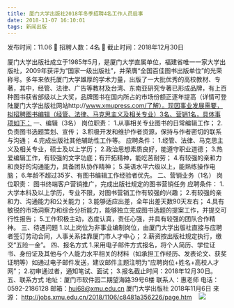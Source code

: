 ```yaml
---
title: 厦门大学出版社2018年冬季招聘4名工作人员启事
date: 2018-11-07 16:10:01
tags: 新闻出版
---
```

发布时间：11.06   🌟   招聘人数：4名   🌈   截止时间：2018年12月30日
<!-- more -->

厦门大学出版社成立于1985年5月，是厦门大学直属单位，福建省唯一一家大学出版社，2009年获评为“国家一级出版社”，并荣膺“全国百佳图书出版单位”的光荣称号。多年来依托厦门大学雄厚的学术力量，出版了一大批优秀的高校教材、专著，其中，经管、法律、广告等教材及台湾、东南亚研究专著已形成品牌，有上百种图书获省部级以上大奖，品牌图书在国内所占的市场份额正逐年提高（详情可登陆厦门大学出版社网站http://www.xmupress.com/了解）。现因事业发展需要，拟招聘图书编辑（经管、法律、马克思主义及相关专业）3名、营销1名，具体事项如下：
一、编辑（3名）
岗位职责：
1.从事相关专业图书的日常编辑工作；
2.负责图书选题策划、宣传；
3.积极开发和维护作者资源，保持与作者密切的联系与沟通；
4.完成出版社其他辅助性工作等。
应聘条件：
1.经管、法律、马克思主义及相关专业，硕士及以上学历；
2.政治思想素质良好，能遵守职业道德；
3.热爱编辑工作，有较强的文字功底；有开拓精神，能吃苦耐劳；
4.有较强的亲和力和良好的沟通能力，具备团队协作精神；
5.英语水平六级以上，能熟练操作电脑；
6.年龄不超过35岁、有图书编辑工作经验者优先。
二、营销业务（1名）
岗位职责：
图书终端客户营销推广，完成出版社规定的图书营销任务
应聘条件：
1.大学本科及以上学历，专业不限，对图书营销工作有较强的兴趣；
2.有较强的亲和力、沟通能力和公关能力；
3.能够适应出差，全年出差天数90天左右；
4.具有敏锐的市场洞察力和综合分析能力，能够独立完成图书选题的提案工作，并提交可行性报告；
5.工作积极主动，态度认真，责任心强，并具有较强的团队合作精神。
三、待遇问题
1.以上岗位为非事业编制岗位，由厦门大学出版社直接与应聘者签订劳动合同，人事关系挂靠厦门市人才中心；
2.薪资按出版社规定执行，缴交“五险一金”。
四、报名方式
1.采用电子邮件方式报名，将个人简历、学位证书、身份证及其他与个人能力水平相关的材料（如承担工作经历、发表论文、获奖证明等）如通过电子邮件发送，建议邮件主题注明为“应聘岗位+姓名+高校人才网”；
2.初审通过者，通知笔试、面试；
3.报名截止时间：2018年12月30日。
五、联系方式
地址：厦门市软件园二期望海路39号6楼
联系人：惠老师
电话：0592-2186128
邮箱：hui68@xmu.edu.cn
厦门大学出版社
2018年11月6日
来源：
http://jobs.xmu.edu.cn/2018/1106/c8481a356226/page.htm
 
 ![](https://cdn.weiweiblog.cn/20181015134814.png)